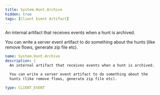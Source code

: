 ```yaml
---
title: System.Hunt.Archive
hidden: true
tags: [Client Event Artifact]
---
```


An internal artifact that receives events when a hunt is archived.

You can write a server event artifact to do something about the
hunts (like remove flows, generate zip file etc).


```yaml
name: System.Hunt.Archive
description: |
  An internal artifact that receives events when a hunt is archived.

  You can write a server event artifact to do something about the
  hunts (like remove flows, generate zip file etc).

type: CLIENT_EVENT

```
